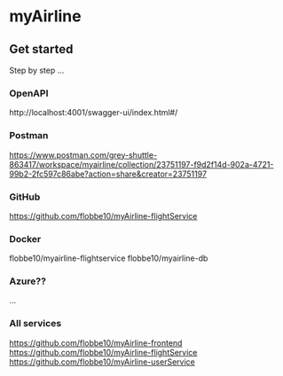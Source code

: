 # myAirline

## Get started
Step by step
...

### OpenAPI
http://localhost:4001/swagger-ui/index.html#/

### Postman
https://www.postman.com/grey-shuttle-863417/workspace/myairline/collection/23751197-f9d2f14d-902a-4721-99b2-2fc597c86abe?action=share&creator=23751197

### GitHub
https://github.com/flobbe10/myAirline-flightService

### Docker
flobbe10/myairline-flightservice
flobbe10/myairline-db

### Azure??
...

### All services
https://github.com/flobbe10/myAirline-frontend <br>
https://github.com/flobbe10/myAirline-flightService <br>
https://github.com/flobbe10/myAirline-userService
